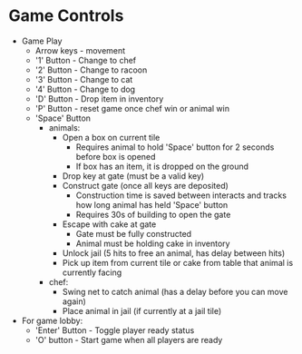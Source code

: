 # Game Controls  

 - Game Play  
   - Arrow keys - movement  
   - '1' Button - Change to chef  
   - '2' Button - Change to racoon  
   - '3' Button - Change to cat  
   - '4' Button - Change to dog  
   - 'D' Button - Drop item in inventory  
   - 'P' Button - reset game once chef win or animal win  
   - 'Space' Button  
     - animals: 
       - Open a box on current tile  
	     - Requires animal to hold 'Space' button for 2 seconds before box is opened  
		 - If box has an item, it is dropped on the ground  
       - Drop key at gate (must be a valid key)  
	   - Construct gate (once all keys are deposited)  
	     - Construction time is saved between interacts and tracks how long animal has held 'Space' button  
		 - Requires 30s of building to open the gate  
	   - Escape with cake at gate  
	     - Gate must be fully constructed  
		 - Animal must be holding cake in inventory  
       - Unlock jail (5 hits to free an animal, has delay between hits)  
       - Pick up item from current tile or cake from table that animal is currently facing  
	 - chef:  
       - Swing net to catch animal (has a delay before you can move again)  
	   - Place animal in jail (if currently at a jail tile)  
 - For game lobby:  
   - 'Enter' Button  - Toggle player ready status  
   - 'O' button - Start game when all players are ready  



